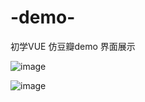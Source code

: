# -demo-
初学VUE 仿豆瓣demo
界面展示

![image](https://github.com/HZJ0716/-demo-/blob/master/demo1.png)

![image](https://github.com/HZJ0716/-demo-/blob/master/demo2.png)
